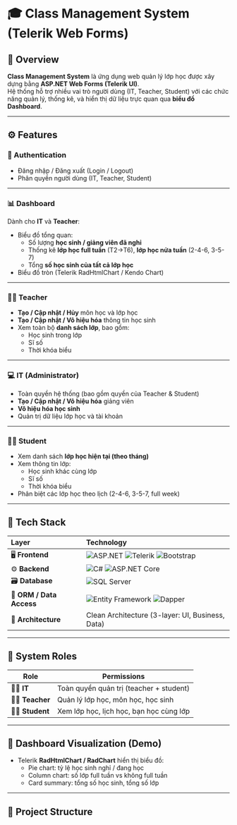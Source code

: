 # 🎓 Class Management System (Telerik Web Forms)

## 🧭 Overview
**Class Management System** là ứng dụng web quản lý lớp học được xây dựng bằng **ASP.NET Web Forms (Telerik UI)**.  
Hệ thống hỗ trợ nhiều vai trò người dùng (IT, Teacher, Student) với các chức năng quản lý, thống kê, và hiển thị dữ liệu trực quan qua **biểu đồ Dashboard**.

---

## ⚙️ Features

### 🔐 Authentication
- Đăng nhập / Đăng xuất (Login / Logout)
- Phân quyền người dùng (IT, Teacher, Student)

---

### 📊 Dashboard
Dành cho **IT** và **Teacher**:
- Biểu đồ tổng quan:
  - Số lượng **học sinh / giảng viên đã nghỉ**
  - Thống kê **lớp học full tuần** (T2→T6), **lớp học nửa tuần** (2-4-6, 3-5-7)
  - Tổng **số học sinh của tất cả lớp học**
- Biểu đồ tròn (Telerik RadHtmlChart / Kendo Chart)

---

### 👨‍🏫 Teacher
- **Tạo / Cập nhật / Hủy** môn học và lớp học
- **Tạo / Cập nhật / Vô hiệu hóa** thông tin học sinh
- Xem toàn bộ **danh sách lớp**, bao gồm:
  - Học sinh trong lớp
  - Sĩ số
  - Thời khóa biểu

---

### 💻 IT (Administrator)
- Toàn quyền hệ thống (bao gồm quyền của Teacher & Student)
- **Tạo / Cập nhật / Vô hiệu hóa** giảng viên
- **Vô hiệu hóa học sinh**
- Quản trị dữ liệu lớp học và tài khoản

---

### 🧑‍🎓 Student
- Xem danh sách **lớp học hiện tại (theo tháng)**
- Xem thông tin lớp:
  - Học sinh khác cùng lớp
  - Sĩ số
  - Thời khóa biểu
- Phân biệt các lớp học theo lịch (2-4-6, 3-5-7, full week)

---

## 🧰 Tech Stack

| Layer | Technology |
|:------|:------------|
| 🖥️ **Frontend** | ![ASP.NET](https://img.shields.io/badge/ASP.NET%20Web%20Forms-512BD4?style=for-the-badge&logo=dotnet&logoColor=white) ![Telerik](https://img.shields.io/badge/Telerik%20UI-0288D1?style=for-the-badge&logo=telerik&logoColor=white) ![Bootstrap](https://img.shields.io/badge/Bootstrap-7952B3?style=for-the-badge&logo=bootstrap&logoColor=white) |
| ⚙️ **Backend** | ![C#](https://img.shields.io/badge/C%23-239120?style=for-the-badge&logo=c-sharp&logoColor=white) ![ASP.NET Core](https://img.shields.io/badge/ASP.NET%20Framework-512BD4?style=for-the-badge&logo=dotnet&logoColor=white) |
| 🗃️ **Database** | ![SQL Server](https://img.shields.io/badge/Microsoft%20SQL%20Server-CC2927?style=for-the-badge&logo=microsoftsqlserver&logoColor=white) |
| 💾 **ORM / Data Access** | ![Entity Framework](https://img.shields.io/badge/Entity%20Framework-512BD4?style=for-the-badge&logo=ef&logoColor=white) ![Dapper](https://img.shields.io/badge/Dapper-0078D7?style=for-the-badge&logo=nuget&logoColor=white) |
| 🧩 **Architecture** | Clean Architecture (3-layer: UI, Business, Data) |

---

## 🧱 System Roles

| Role | Permissions |
|------|--------------|
| 🧑‍💻 **IT** | Toàn quyền quản trị (teacher + student) |
| 👨‍🏫 **Teacher** | Quản lý lớp học, môn học, học sinh |
| 🧑‍🎓 **Student** | Xem lớp học, lịch học, bạn học cùng lớp |

---

## 🧮 Dashboard Visualization (Demo)
- Telerik **RadHtmlChart / RadChart** hiển thị biểu đồ:
  - Pie chart: tỷ lệ học sinh nghỉ / đang học
  - Column chart: số lớp full tuần vs không full tuần
  - Card summary: tổng số học sinh, tổng số lớp

---

## 📂 Project Structure
